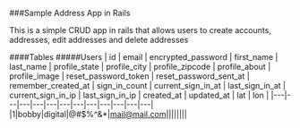 ###Sample Address App in Rails

This is a simple CRUD app in rails that allows users to create accounts, addresses, edit addresses and delete addresses


####Tables
#####Users
 | id | email | encrypted_password | first_name | last_name | profile_state | profile_city | profile_zipcode | profile_about | profile_image | reset_password_token | reset_password_sent_at | remember_created_at | sign_in_count | current_sign_in_at | last_sign_in_at | current_sign_in_ip | last_sign_in_ip | created_at | updated_at | lat | lon |
|---|---|---|---|---|---|---|---|---|---|---|---|
|1|bobby|digital|@#$%^&*|mail@mail.com||||||||

